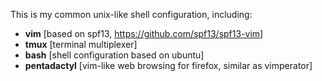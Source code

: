 This is my common unix-like shell configuration, including:
- **vim** [based on spf13, https://github.com/spf13/spf13-vim]
- **tmux** [terminal multiplexer]
- **bash** [shell configuration based on ubuntu]
- **pentadactyl** [vim-like web browsing for firefox, similar as vimperator]
